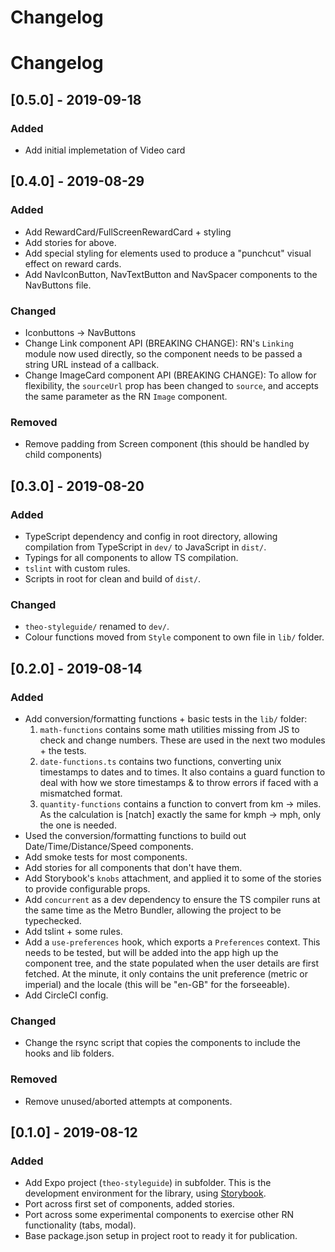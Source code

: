 # Changelog

# Changelog

## [0.5.0] - 2019-09-18

### Added

- Add initial implemetation of Video card


## [0.4.0] - 2019-08-29

### Added

- Add RewardCard/FullScreenRewardCard + styling
- Add stories for above.
- Add special styling for elements used to produce a "punchcut" visual effect on
  reward cards. 
- Add NavIconButton, NavTextButton and NavSpacer components to the NavButtons file.

### Changed

- Iconbuttons -> NavButtons
- Change Link component API (BREAKING CHANGE): RN's `Linking` module now used
  directly, so the component needs to be passed a string URL instead of a callback.
- Change ImageCard component API (BREAKING CHANGE): To allow for flexibility,
  the `sourceUrl` prop has been changed to `source`, and accepts the same parameter
  as the RN `Image` component.

### Removed

- Remove padding from Screen component (this should be handled by child components)


## [0.3.0] - 2019-08-20

### Added

- TypeScript dependency and config in root directory, allowing compilation from
  TypeScript in `dev/` to JavaScript in `dist/`.
- Typings for all components to allow TS compilation. 
- `tslint` with custom rules.
- Scripts in root for clean and build of `dist/`.

### Changed

- `theo-styleguide/` renamed to `dev/`.
- Colour functions moved from `Style` component to own file in `lib/` folder. 

## [0.2.0] - 2019-08-14

### Added

- Add conversion/formatting functions + basic tests in the `lib/` folder:
  1. `math-functions` contains some math utilities missing from JS to check and
  change numbers. These are used in the next two modules + the tests.
  2. `date-functions.ts` contains two functions, converting unix timestamps to
  dates and to times. It also contains a guard function to deal with how we store
  timestamps & to throw errors if faced with a mismatched format.
  3. `quantity-functions` contains a function to convert from km -> miles. As
  the calculation is [natch] exactly the same for kmph -> mph, only the one is
  needed.
- Used the conversion/formatting functions to build out Date/Time/Distance/Speed
  components.
- Add smoke tests for most components.
- Add stories for all components that don't have them.
- Add Storybook's `knobs` attachment, and applied it to some of the stories to
  provide configurable props.
- Add `concurrent` as a dev dependency to ensure the TS compiler runs at the
  same time as the Metro Bundler, allowing the project to be typechecked.
- Add tslint + some rules.
- Add a `use-preferences` hook, which exports a `Preferences` context. This
  needs to be tested, but will be added into the app high up the component tree,
  and the state populated when the user details are first fetched. At the minute,
  it only contains the unit preference (metric or imperial) and the locale (this
  will be "en-GB" for the forseeable).
- Add CircleCI config.

### Changed

- Change the rsync script that copies the components to include the hooks and
  lib folders.

### Removed

- Remove unused/aborted attempts at components.


## [0.1.0] - 2019-08-12

### Added

- Add Expo project (`theo-styleguide`) in subfolder. This is the development
  environment for the library, using [Storybook](https://storybook.js.org/).
- Port across first set of components, added stories.
- Port across some experimental components to exercise other RN functionality
  (tabs, modal).
- Base package.json setup in project root to ready it for publication.